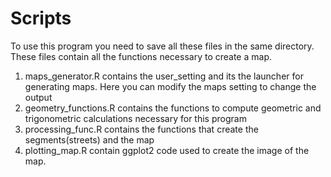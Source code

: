 # Scripts

To use this program you need to save all these files in the same directory. 
These files contain all the functions necessary to create a map. 

1. maps_generator.R contains the user_setting and its the launcher for generating maps. Here you can modify the maps setting to change the output
2. geometry_functions.R contains the functions to compute geometric and trigonometric calculations necessary for this program
3. processing_func.R contains the functions that create the segments(streets) and the map
4. plotting_map.R contain ggplot2 code used to create the image of the map. 
